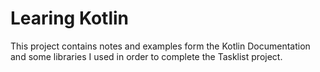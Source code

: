 # Learing Kotlin
This project contains notes and examples form the Kotlin Documentation and some libraries I used in order to complete the Tasklist project.
